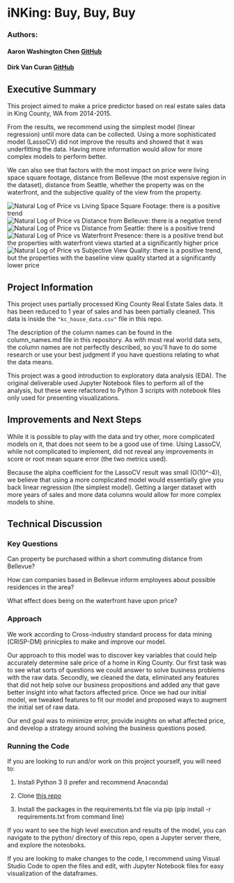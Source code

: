 
# iNKing: Buy, Buy, Buy

### Authors: 
#### Aaron Washington Chen [GitHub](https://github.com/AaronWChen)
#### Dirk Van Curan [GitHub](https://github.com/dirkstrong1)

## Executive Summary

This project aimed to make a price predictor based on real estate sales data in King County, WA from 2014-2015.

From the results, we recommend using the simplest model (linear regression) until more data can be collected. Using a more sophisticated model (LassoCV) did not improve the results and showed that it was underfitting the data. Having more information would allow for more complex models to perform better.

We can also see that factors with the most impact on price were living space square footage, distance from Bellevue (the most expensive region in the dataset), distance from Seattle, whether the property was on the waterfront, and the subjective quality of the view from the property.


![Natural Log of Price vs Living Space Square Footage: there is a positive trend](write_data/ln_price_vs_sqft_living.png "Natural Log of Price vs Living Space Square Footage")
![Natural Log of Price vs Distance from Belleuve: there is a negative trend](write_data/ln_price_vs_dist_from_bellevue.png "Natural Log of Price vs Distance from Belleuve")
![Natural Log of Price vs Distance from Seattle: there is a positive trend](write_data/ln_price_vs_dist_from_seattle.png "Natural Log of Price vs Distance from Seattle")
![Natural Log of Price vs Waterfront Presence: there is a positive trend but the properties with waterfront views started at a significantly higher price](write_data/ln_price_vs_water_weight.png "Natural Log of Price vs Waterfront Presence")
![Natural Log of Price vs Subjective View Quality: there is a positive trend, but the properties with the baseline view quality started at a significantly lower price](write_data/ln_price_vs_view_weight.png "Natural Log of Price vs Subjective View Quality")


## Project Information

This project uses partially processed King County Real Estate Sales data. It has been reduced to 1 year of sales and has been partially cleaned. This data is inside the `"kc_house_data.csv"` file in this repo.

The description of the column names can be found in the column_names.md file in this repository. As with most real world data sets, the column names are not perfectly described, so you'll have to do some research or use your best judgment if you have questions relating to what the data means.

This project was a good introduction to exploratory data analysis (EDA). The original deliverable used Jupyter Notebook files to perform all of the analysis, but these were refactored to Python 3 scripts with notebook files only used for presenting visualizations.


## Improvements and Next Steps

While it is possible to play with the data and try other, more complicated models on it, that does not seem to be a good use of time. Using LassoCV, while not complicated to implement, did not reveal any improvements in score or root mean square error (the two metrics used). 

Because the alpha coefficient for the LassoCV result was small (O(10^-4)), we believe that using a more complicated model would essentially give you back linear regression (the simplest model). Getting a larger dataset with more years of sales and more data columns would allow for more complex models to shine.


## Technical Discussion
### Key Questions
Can property be purchased within a short commuting distance from Bellevue?

How can companies based in Bellevue inform employees about possible residences in the area?

What effect does being on the waterfront have upon price?


### Approach
We work according to Cross-industry standard process for data mining (CRISP-DM) prinicples to make and improve our model.

Our approach to this model was to discover key variables that could help accurately determine sale price of a home in King County. Our first task was to see what sorts of questions we could answer to solve business problems with the raw data. Secondly, we cleaned the data, eliminated any features that did not help solve our business propositions and added any that gave better insight into what factors affected price. Once we had our initial model, we tweaked features to fit our model and proposed ways to augment the initial set of raw data. 

Our end goal was to minimize error, provide insights on what affected price, and develop a strategy around solving the business questions posed.


### Running the Code
If you are looking to run and/or work on this project yourself, you will need to:

1. Install Python 3 (I prefer and recommend Anaconda)

2. Clone [this repo](https://github.com/AaronWChen/Reducing-Error-on-King-County-Sales-Prices)

3. Install the packages in the requirements.txt file via pip (pip install -r requirements.txt from command line)

If you want to see the high level execution and results of the model, you can navigate to the python/ directory of this repo, open a Jupyter server there, and explore the noteoboks.

If you are looking to make changes to the code, I recommend using Visual Studio Code to open the files and edit, with Jupyter Notebook files for easy visualization of the dataframes.
